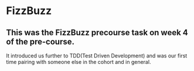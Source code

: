 # FizzBuzz
## This was the FizzBuzz precourse task on week 4 of the pre-course. 
It introduced us further to TDD(Test Driven Development) and was our first time pairing with someone else in the cohort and in general. 


